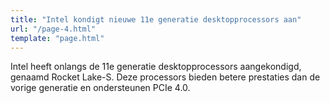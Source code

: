 ```yaml
---
title: "Intel kondigt nieuwe 11e generatie desktopprocessors aan"
url: "/page-4.html"
template: "page.html"
---
```


Intel heeft onlangs de 11e generatie desktopprocessors aangekondigd, genaamd Rocket Lake-S. Deze processors bieden betere prestaties dan de vorige generatie en ondersteunen PCIe 4.0.
